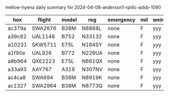 mellow-hyena daily summary for 2024-04-08-anderson1-rpi4c-adsb-1090

|hex|flight|model|reg|emergency|mil|weirdo|
|--|--|--|--|--|--|--|
|ac379a|SWA2676|B38M|N8868L|none|F|yyy|
|a39c62|UAL1148|B752|N33132|none|F|yyy|
|a10231|SKW5711|E75L|N164SY|none|F|yyy|
|a1f90e|UAL926|B772|N226UA|none|F|yyy|
|a8b964|QXE2223|E75L|N661QX|none|F|yyy|
|a33a93|AAY767|A319|N307NV|none|F|yyy|
|ac4ca8|SWA694|B38M|N8919K|none|F|yyy|
|ac1327|SWA2964|B38M|N8773Q|none|F|yyy|
